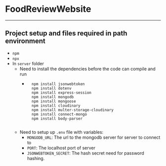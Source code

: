 # FoodReviewWebsite 
---
## Project setup and files required in path environment
- `npm`
- `npx`
- In `server` folder
  - Need to install the dependencies before the code can compile and run
    - ``` npm install express
        npm install jsonwebtoken
        npm install dotenv
        npm install express-session
        npm install mongodb
        npm install mongoose
        npm install cloudinary
        npm install multer-storage-cloudinary
        npm install connect-mongo
        npm install body-parser
    ```
  - Need to setup up `.env` file with variables: 
    - `MONGODB_URL`: The url to the mongodb server for server to connect to
    - `PORT`: The localhost port of server
    - `JSONWEBTOKEN_SECRET`: The hash secret need for password hashing.
